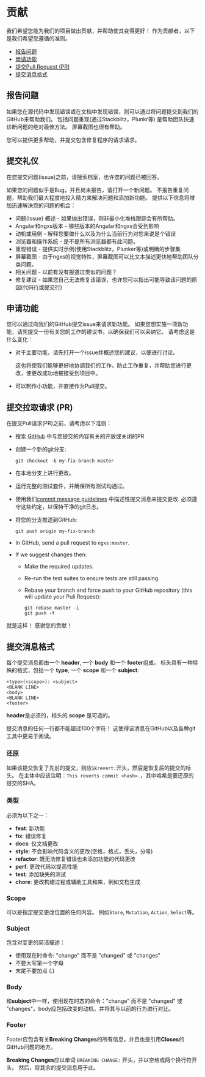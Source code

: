 # 贡献

我们希望您能为我们的项目做出贡献，并帮助使其变得更好！ 作为贡献者，以下是我们希望您遵循的准则。

* [报告问题](contributing.md#report-issues)
* [申请功能](contributing.md#request-features)
* [提交Pull Request \(PR\)](contributing.md#submitting-a-pull-request-pr)
* [提交消息格式](contributing.md#commit-message-format)

## 报告问题

如果您在源代码中发现错误或在文档中发现错误，则可以通过将问题提交到我们的GitHub来帮助我们。 包括问题重现\(通过Stackblitz，Plunkr等\) 是帮助团队快速诊断问题的绝对最佳方法。 屏幕截图也很有帮助。

您可以提供更多帮助，并提交包含修复程序的请求请求。

## 提交礼仪

在您提交问题\(issue\)之前，请搜索档案，也许您的问题已被回答。

如果您的问题似乎是Bug，并且尚未报告，请打开一个新问题。 不报告重复问题，帮助我们最大程度地投入精力来解决问题和添加新功能。 提供以下信息将增加迅速解决您的问题的机会：

* 问题\(Issue\) 概述 - 如果抛出错误，则非最小化堆栈跟踪会有所帮助。
* Angular和ngxs版本 - 哪些版本的Angular和ngxs会受到影响
* 动机或用例 - 解释您要做什么以及为什么当前行为对您来说是个错误
* 浏览器和操作系统 - 是不是所有浏览器都有此问题。
* 重现错误 - 提供实时示例\(使用Stackblitz，Plunker等\)或明确的步骤集
* 屏幕截图 - 由于ngxs的视觉特性，屏幕截图可以比文本描述更快地帮助团队分类问题。
* 相关问题 - 以前有没有报道过类似的问题？
* 修复建议 - 如果您自己无法修复该错误，也许您可以指出可能导致该问题的原因\(代码行或提交行\)

## 申请功能

您可以通过向我们的GitHub提交issue来请求新功能。 如果您想实施一项新功能，请先提交一份有关您的工作的建议书，以确保我们可以采纳它。 请考虑这是什么变化：

* 对于主要功能，请先打开一个issue并概述您的建议，以便进行讨论。

  这也将使我们能够更好地协调我们的工作，防止工作重复，并帮助您进行更改，使更改成功地被接受到项目中。

* 可以制作小功能，并直接作为Pull提交。

## 提交拉取请求 \(PR\)

在提交Pull请求\(PR\)之前，请考虑以下准则：

* 搜索 [GitHub](https://github.com/amcdnl/ngxs/pulls) 中与您提交的内容有关的开放或关闭的PR

* 创建一个新的git分支:

  ```text
  git checkout -b my-fix-branch master
  ```

* 在本地分支上进行更改。
* 运行完整的测试套件，并确保所有测试均通过。
* 使用我们[commit message guidelines](contributing.md#commit-message-guidelines) 中描述性提交消息来提交更改. 必须遵守这些约定，以保持干净的git日志。
* 将您的分支推送到GitHub:

  ```text
  git push origin my-fix-branch
  ```

* In GitHub, send a pull request to `ngxs:master`.
* If we suggest changes then:
  * Make the required updates.
  * Re-run the test suites to ensure tests are still passing.
  * Rebase your branch and force push to your GitHub repository \(this will update your Pull Request\):

    ```text
    git rebase master -i
    git push -f
    ```

就是这样！ 感谢您的贡献！

## 提交消息格式

每个提交消息都由一个 **header**, 一个 **body** 和一个 **footer**组成。 标头具有一种特殊的格式，包括一个 **type**, 一个 **scope** 和一个 **subject**:

```text
<type>(<scope>): <subject>
<BLANK LINE>
<body>
<BLANK LINE>
<footer>
```

**header**是必须的，标头的 **scope** 是可选的。

提交消息的任何一行都不能超过100个字符！ 这使得该消息在GitHub以及各种git工具中更易于阅读。

### 还原

如果该提交恢复了先前的提交，则应以`revert:`开头，然后是恢复后的提交的标头。 在主体中应该注明：`This reverts commit <hash>.`，其中哈希是要还原的提交的SHA。

### 类型

必须为以下之一：

* **feat**: 新功能
* **fix**: 错误修复
* **docs**: 仅文档更改
* **style**: 不会影响代码含义的更改\(空格，格式，丢失，分号\)
* **refactor**: 既无法修复错误也未添加功能的代码更改
* **perf**: 更改代码以提高性能
* **test**: 添加缺失的测试
* **chore**: 更改构建过程或辅助工具和库，例如文档生成

### Scope

可以是指定提交更改位置的任何内容。 例如`Store`, `Mutation`, `Action`, `Select`等。

### Subject

包含对变更的简洁描述：

* 使用现在时命令: "change" 而不是 "changed" 或 "changes"
* 不要大写第一个字母
* 末尾不要加点 \(.\)

### Body

和**subject**中一样，使用现在时态的命令："change" 而不是 "changed" 或 "changes"。body应包括改变的动机，并将其与以前的行为进行对比。

### Footer

Footer应包含有关**Breaking Changes**的所有信息，并且也是引用**Closes**的GitHub问题的地方。

**Breaking Changes**应以单词 `BREAKING CHANGE:` 开头，并以空格或两个换行符开头。 然后，将其余的提交消息用于此。

